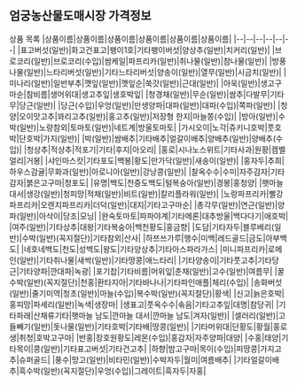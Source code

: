 ## 엄궁농산물도매시장 가격정보

상품 목록
|상품이름|상품이름|상품이름|상품이름|상품이름|상품이름|
|--|--|--|--|--|--|
|표고버섯(일반)|화고건표고|팽이1호|기타팽이버섯|양상추(일반)|치커리(일반)|
|브로코리(일반)|브로코리(수입)|쌈케일|파프리카(일반)|취나물(일반)|참나물(일반)|
|방풍나물(일반)|느타리버섯(일반)|기타느타리버섯|양송이(일반)|열무(일반)|시금치(일반)|
|미나리(일반)|일반부추|깻잎(일반)|깻잎순|쑥갓(일반)|근대(일반)|
|아욱(일반)|생고구마순|참비름|생머위대|생고추잎|생호박잎|
|청경채(일반)|무순(일반)|쌈추|다발무|기타무|당근(일반)|
|당근(수입)|우엉(일반)|만생양파|대파(일반)|대파(수입)|쪽파(일반)|
|청양|오이맛고추|꽈리고추(일반)|홍고추(일반)|저장형 한지|마늘쫑(수입)|
|방아(일반)|수박(일반)|노랑참외|토마토(일반)|네트계|방울토마토|
|가시오이|노각|쥬키니호박|풋호박|단호박|가지(일반)|
|박(일반)|쌈배추|기타배추|얼갈이배추|양배추(일반)|양배추(수입)|
|청상추|적상추|적포기|기타|후지|아오리|
|홍로|시나노스위트|기타사과|원황|캠벨얼리|거봉|
|샤인마스캇|기타포도|백봉|황도|만가닥(일반)|새송이(일반)|
|홍자두|추희|하우스감귤|무화과(일반)|아로니아(일반)|강낭콩(일반)|
|찰옥수수|수미|자주감자|기타감자|붉은고구마|청포도|
|유명|백도|천중도백도|털복숭아(일반)|경봉|홍청양|
|햇마늘 대서|생강(일반)|청피망|적채(일반)|비트(일반)|칼리플라워(일반)|
|노랑파프리카|빨강파프리카|오렌지파프리카|더덕(일반)|대지|기타고구마순|
|총각무(일반)|연근(일반)|양파(일반)|아삭이|당조|모닝|
|완숙토마토|파파야계|기타메론|대추방울|백다다기|애호박|
|여주(일반)|기타상추|대왕|기타복숭아|백천황도|홍금향|
|도담|기타자두|블루베리(일반)|수박(일반)(꼭지절단)|기타참외|산사|
|하쯔쓰가루|행수|미백|레드골드|금도|아부백도|
|네호네백도|천도|성백도|왕도|기타양상추|기타아스파라가스|
|미니파프리카|로메인(일반)|기타취나물|새싹(일반)|기타땅콩|애느타리|
|기타양송이|기타풋고추|기타당근|기타양파|깐대파|녹광|
|포기찹|기타비름|머위잎|춘채(일반)|고수(일반)|여름무|
|꿀수박(일반)(꼭지절단)|천홍|환타지아|기타바나나|기타파인애플|체리(수입)|
|송화버섯(일반)|줄기미역|청초(일반)|마늘(수입)|복수박(일반)(꼭지절단)|황색|
|신고|늙은호박|홍피망|파세리(일반)|녹색|생장마|
|생표고|풋옥수수|솎음|기타고추잎|대명|참당귀|
|기타파래|산채류기타|햇마늘 남도|깐마늘 대서|깐마늘 남도|겨자(일반)|
|셀러리(일반)|고들빼기(일반)|돗나물(일반)|기타호박|기타배|땅콩(일반)|
|기타머위대|단황도|황월|홍로생|취청|호박고구마|
|반홍|장호원황도|레몬(수입)|홍감자|자주양파|대양|
|수홍|태양|기타목이|콩(일반)|기타표고버섯|기타건고추|
|하향|밤고구마|목이(수입)|피땅콩|가지고추|슈퍼골드|
|풍수|망고(일반)|비타민(일반)|수박자두|월미|여름배추|
|기타얼갈이배추|흑수박(일반)(꼭지절단)|우엉(수입)|그레이트|흑자두|자홍|
